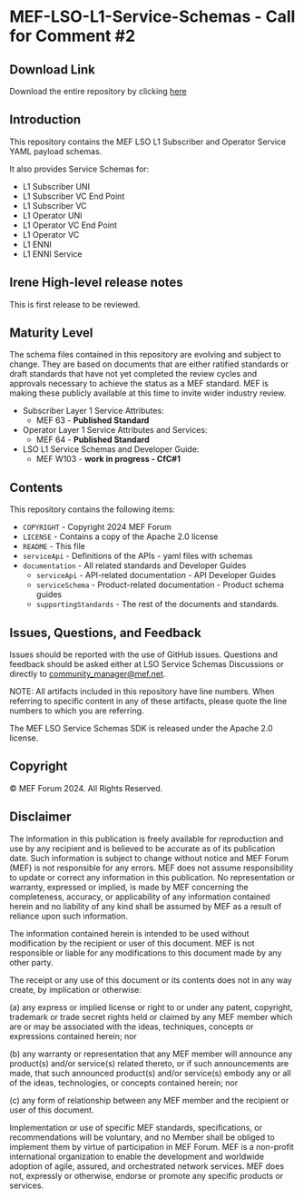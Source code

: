# MEF-LSO-L1-Service-Schemas - Call for Comment #2

## Download Link

Download the entire repository by clicking
[here](https://github.com/MEF-GIT/MEF-LSO/tree/develop_l1cs_service)

## Introduction

This repository contains the MEF LSO L1 Subscriber and Operator Service YAML payload schemas.

It also provides Service Schemas for:

- L1 Subscriber UNI
- L1 Subscriber VC End Point
- L1 Subscriber VC
- L1 Operator UNI
- L1 Operator VC End Point
- L1 Operator VC
- L1 ENNI
- L1 ENNI Service

## Irene High-level release notes

This is first release to be reviewed.


## Maturity Level

The schema files contained in this repository are evolving and subject to change. They are
based on documents that are either ratified standards or draft standards that
have not yet completed the review cycles and approvals necessary to achieve the
status as a MEF standard. MEF is making these publicly available at this time to
invite wider industry review.


- Subscriber Layer 1 Service Attributes:
    - MEF 63 - **Published Standard**
- Operator Layer 1 Service Attributes and Services:
    - MEF 64 - **Published Standard**
- LSO L1 Service Schemas and Developer Guide:
    - MEF W103 - **work in progress - CfC#1**

## Contents

This repository contains the following items:

- `COPYRIGHT` - Copyright 2024 MEF Forum
- `LICENSE` - Contains a copy of the Apache 2.0 license
- `README` - This file
- `serviceApi` - Definitions of the APIs - yaml files with schemas
- `documentation` - All related standards and Developer Guides
  - `serviceApi` - API-related documentation - API Developer Guides
  - `serviceSchema` - Product-related documentation - Product schema guides
  - `supportingStandards` - The rest of the documents and standards.

## Issues, Questions, and Feedback

Issues should be reported with the use of GitHub issues. Questions and feedback
should be asked either at LSO Service Schemas Discussions or directly to community_manager@mef.net.

NOTE: All artifacts included in this repository have line numbers. When referring 
to specific content in any of these artifacts, please quote the line numbers to 
which you are referring.

The MEF LSO Service Schemas SDK is released under the Apache 2.0 license.


## Copyright

© MEF Forum 2024. All Rights Reserved.

## Disclaimer

The information in this publication is freely available for reproduction and use
by any recipient and is believed to be accurate as of its publication date. Such
information is subject to change without notice and MEF Forum (MEF) is not
responsible for any errors. MEF does not assume responsibility to update or
correct any information in this publication. No representation or warranty,
expressed or implied, is made by MEF concerning the completeness, accuracy, or
applicability of any information contained herein and no liability of any kind
shall be assumed by MEF as a result of reliance upon such information.

The information contained herein is intended to be used without modification by
the recipient or user of this document. MEF is not responsible or liable for any
modifications to this document made by any other party.

The receipt or any use of this document or its contents does not in any way
create, by implication or otherwise:

(a) any express or implied license or right to or under any patent, copyright,
trademark or trade secret rights held or claimed by any MEF member which are or
may be associated with the ideas, techniques, concepts or expressions contained
herein; nor

(b) any warranty or representation that any MEF member will announce any
product(s) and/or service(s) related thereto, or if such announcements are made,
that such announced product(s) and/or service(s) embody any or all of the ideas,
technologies, or concepts contained herein; nor

(c) any form of relationship between any MEF member and the recipient or user of
this document.

Implementation or use of specific MEF standards, specifications, or
recommendations will be voluntary, and no Member shall be obliged to implement
them by virtue of participation in MEF Forum. MEF is a non-profit international
organization to enable the development and worldwide adoption of agile, assured,
and orchestrated network services. MEF does not, expressly or otherwise, endorse
or promote any specific products or services.